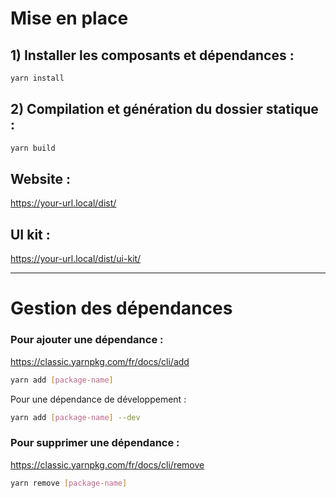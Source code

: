 # Mise en place

## 1) Installer les composants et dépendances :

```sh
yarn install
```

## 2) Compilation et génération du dossier statique :

```sh
yarn build
```

## Website :
https://your-url.local/dist/

## UI kit :
https://your-url.local/dist/ui-kit/

___

# Gestion des dépendances

### Pour ajouter une dépendance :
https://classic.yarnpkg.com/fr/docs/cli/add

```sh
yarn add [package-name]
```

Pour une dépendance de développement :

```sh
yarn add [package-name] --dev
```

### Pour supprimer une dépendance :
https://classic.yarnpkg.com/fr/docs/cli/remove

```sh
yarn remove [package-name]
```
